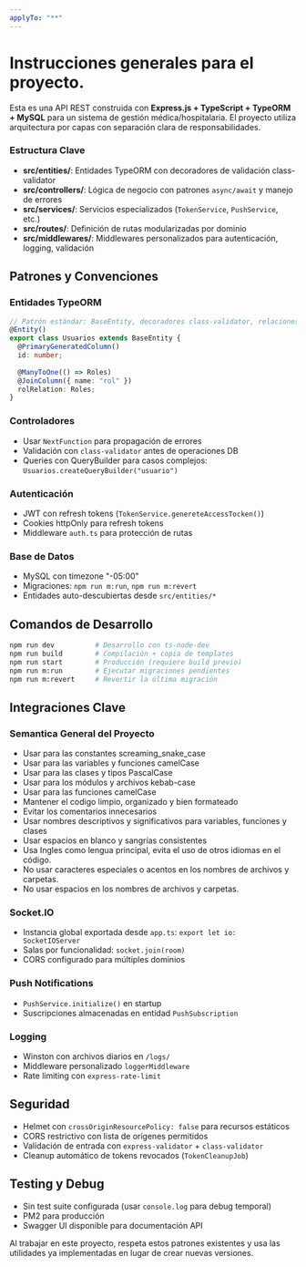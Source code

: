```yaml
---
applyTo: "**"
---
```


# Instrucciones generales para el proyecto.

Esta es una API REST construida con **Express.js + TypeScript + TypeORM + MySQL** para un sistema de gestión médica/hospitalaria. El proyecto utiliza arquitectura por capas con separación clara de responsabilidades.

### Estructura Clave
- **src/entities/**: Entidades TypeORM con decoradores de validación class-validator
- **src/controllers/**: Lógica de negocio con patrones `async/await` y manejo de errores
- **src/services/**: Servicios especializados (`TokenService`, `PushService`, etc.)
- **src/routes/**: Definición de rutas modularizadas por dominio
- **src/middlewares/**: Middlewares personalizados para autenticación, logging, validación

## Patrones y Convenciones

### Entidades TypeORM
```typescript
// Patrón estándar: BaseEntity, decoradores class-validator, relaciones explícitas
@Entity()
export class Usuarios extends BaseEntity {
  @PrimaryGeneratedColumn()
  id: number;
  
  @ManyToOne(() => Roles)
  @JoinColumn({ name: "rol" })
  rolRelation: Roles;
}
```

### Controladores
- Usar `NextFunction` para propagación de errores
- Validación con `class-validator` antes de operaciones DB
- Queries con QueryBuilder para casos complejos: `Usuarios.createQueryBuilder("usuario")`

### Autenticación
- JWT con refresh tokens (`TokenService.genereteAccessTocken()`)
- Cookies httpOnly para refresh tokens
- Middleware `auth.ts` para protección de rutas

### Base de Datos
- MySQL con timezone "-05:00"
- Migraciones: `npm run m:run`, `npm run m:revert`
- Entidades auto-descubiertas desde `src/entities/*`

## Comandos de Desarrollo

```bash
npm run dev          # Desarrollo con ts-node-dev
npm run build        # Compilación + copia de templates
npm run start        # Producción (requiere build previo)
npm run m:run        # Ejecutar migraciones pendientes
npm run m:revert     # Revertir la última migración
```

## Integraciones Clave

### Semantica General del Proyecto
- Usar para las constantes screaming_snake_case
- Usar para las variables y funciones camelCase
- Usar para las clases y tipos PascalCase
- Usar para los módulos y archivos kebab-case
- Usar para las funciones camelCase
- Mantener el codigo limpio, organizado y bien formateado
- Evitar los comentarios innecesarios
- Usar nombres descriptivos y significativos para variables, funciones y clases
- Usar espacios en blanco y sangrías consistentes
- Usa Ingles como lengua principal, evita el uso de otros idiomas en el código.
- No usar caracteres especiales o acentos en los nombres de archivos y carpetas.
- No usar espacios en los nombres de archivos y carpetas.

### Socket.IO
- Instancia global exportada desde `app.ts`: `export let io: SocketIOServer`
- Salas por funcionalidad: `socket.join(room)`
- CORS configurado para múltiples dominios

### Push Notifications
- `PushService.initialize()` en startup
- Suscripciones almacenadas en entidad `PushSubscription`

### Logging
- Winston con archivos diarios en `/logs/`
- Middleware personalizado `loggerMiddleware`
- Rate limiting con `express-rate-limit`

## Seguridad
- Helmet con `crossOriginResourcePolicy: false` para recursos estáticos
- CORS restrictivo con lista de orígenes permitidos
- Validación de entrada con `express-validator` + `class-validator`
- Cleanup automático de tokens revocados (`TokenCleanupJob`)

## Testing y Debug
- Sin test suite configurada (usar `console.log` para debug temporal)
- PM2 para producción
- Swagger UI disponible para documentación API

Al trabajar en este proyecto, respeta estos patrones existentes y usa las utilidades ya implementadas en lugar de crear nuevas versiones.
